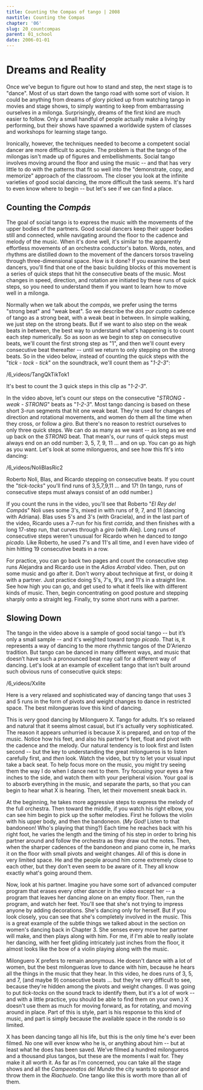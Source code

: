 ```yaml
---
title: Counting the Compas of tango | 2008
navtitle: Counting the Compas
chapter: '06'
slug: 20_countcompas
parent: 01_school
date: 2006-01-01
---
```


# Dreams and Reality

Once we've begun to figure out how to stand and step, the next stage is to "dance". Most of us start down the tango road with some sort of vision. It could be anything from dreams of glory picked up from watching tango in movies and stage shows, to simply wanting to keep from embarrassing ourselves in a milonga. Surprisingly, dreams of the first kind are much easier to follow. Only a small handful of people actually make a living by performing, but their shows have spawned a worldwide system of classes and workshops for learning stage tango.

Ironically, however, the techniques needed to become a competent social dancer are more difficult to acquire. The problem is that the tango of the milongas isn't made up of figures and embellishments. Social tango involves moving around the floor and using the music -- and that has very little to do with the patterns that fit so well into the "demonstrate, copy, and memorize" approach of the classroom. The closer you look at the infinite varieties of good social dancing, the more difficult the task seems. It's hard to even know where to begin -- but let's see if we can find a place.

## Counting the _Compás_

The goal of social tango is to express the music with the movements of the upper bodies of the partners. Good social dancers keep their upper bodies still and connected, while navigating around the floor to the cadence and melody of the music. When it's done well, it's similar to the apparently effortless movements of an orchestra conductor's baton. Words, notes, and rhythms are distilled down to the movement of the dancers torsos traveling through three-dimensional space. How is it done? If you examine the best dancers, you'll find that one of the basic building blocks of this movement is a series of quick steps that hit the consecutive beats of the music. Most changes in speed, direction, and rotation are initiated by these runs of quick steps, so you need to understand them if you want to learn how to move well in a milonga.

Normally when we talk about the _compás_, we prefer using the terms "strong beat" and "weak beat". So we describe the _dos por cuatro_ cadence of tango as a strong beat, with a weak beat in between. In simple walking, we just step on the strong beats. But if we want to also step on the weak beats in between, the best way to understand what's happening is to count each step numerically. So as soon as we begin to step on consecutive beats, we'll count the first strong step as "1", and then we'll count every consecutive beat thereafter -- until we return to only stepping on the strong beats. So in the video below, instead of counting the quick steps with the "_tick - tock - tick_" on the soundtrack, we'll count them as "_1-2-3_":

/6_videos/TangQkTikTok1

It's best to count the 3 quick steps in this clip as "_1-2-3_".

In the video above, let's count our steps on the consecutive "_STRONG - weak - STRONG_" beats as "_1-2-3_". Most tango dancing is based on these short 3-run segments that hit one weak beat. They're used for changes of direction and rotational movements, and women do them all the time when they cross, or follow a _giro_. But there's no reason to restrict ourselves to only three quick steps. We can do as many as we want -- as long as we end up back on the _STRONG_ beat. That mean's, our runs of quick steps must always end on an odd number: 3, 5, 7, 9, 11 ... and on up. You can go as high as you want. Let's look at some milongueros, and see how this fit's into dancing:

/6_videos/NoliBlasRic2

Roberto Noli, Blas, and Ricardo stepping on consecutive beats. If you count the "_tick-tocks_" you'll find
runs of 3,5,7,9,11 ... and 17!  (In tango, runs of consecutive steps must always consist of an odd number.)

If you count the runs in the video, you'll see that Roberto "_El Rey del Compás_" Noli uses some 3's, mixed in with runs of 9, 7, and 11 (dancing with Adriana). Blas uses 5's and 3's (with Graciela), and in the last part of the video, Ricardo uses a 7-run for his first _corrida_, and then finishes with a long 17-step run, that curves through a _giro_ (with Alej). Long runs of consecutive steps weren't unusual for Ricardo when he danced to _tango picado._ Like Roberto, he used 7's and 11's all time, and I even have video of him hitting 19 consecutive beats in a row.

For practice, you can go back two pages and count the consecutive step runs Alejandra and Ricardo use in the _Adios Arrabal_ video. Then, put on some music and go after it. Don't worry about technique at first, or doing it with a partner. Just practice doing 5's, 7's, 9's, and 11's in a straight line. See how high you can go, and get used to what it feels like with different kinds of music. Then, begin concentrating on good posture and stepping sharply onto a straight leg. Finally, try some short runs with a partner.

## Slowing Down

The tango in the video above is a sample of good social tango -- but it’s only a small sample -- and it's weighted toward _tango picado_. That is, it represents a way of dancing to the more rhythmic tangos of the D'Arienzo tradition. But tango can be danced in many different ways, and music that doesn’t have such a pronounced beat may call for a different way of dancing. Let's look at an example of excellent tango that isn’t built around such obvious runs of consecutive quick steps:

/6_videos/Xxlite

Here is a very relaxed and sophisticated way of dancing tango that uses 3 and 5 runs in the form of pivots
and weight changes to dance in restricted space. The best milongueras love this kind of dancing.

This is _very_ good dancing by Milonguero X. Tango for adults. It's so relaxed and natural that it seems almost casual, but it's actually very sophisticated. The reason it appears unhurried is because X is prepared, and on top of the music. Notice how his feet, and also his partner's feet, float and pivot with the cadence and the melody. Our natural tendency is to look first and listen second -- but the key to understanding the great milongueros is to listen carefully first, and _then_ look. Watch the video, but try to let your visual input take a back seat. To help focus more on the music, you might try seeing them the way I do when I dance next to them. Try focusing your eyes a few inches to the side, and watch them with your peripheral vision. Your goal is to absorb everything in the music, and separate the parts, so that you can begin to hear what X is hearing. Then, let their movement sneak back in.

At the beginning, he takes more aggressive steps to express the melody of the full orchestra. Then toward the middle, if you watch his right elbow, you can see him begin to pick up the softer melodies. First he follows the violin with his upper body, and then the bandoneon. (_My_ _God!_ Listen to that bandoneon! Who's playing that thing?) Each time he reaches back with his right foot, he varies the length and the timing of his step in order to bring his partner around and follow the orchestra as they draw out the notes. Then, when the sharper cadences of the bandoneon and piano come in, he marks it on the floor with small pivots and weight changes. All of this is done in very limited space. He and the people around him come extremely close to each other, but they don't even seem to be aware of it. They all know exactly what's going around them.

Now, look at his partner. Imagine you have some sort of advanced computer program that erases every other dancer in the video except her -- a program that leaves her dancing alone on an empty floor. Then, run the program, and watch her feet. You'll see that she's not trying to impress anyone by adding decorations. She's dancing only for herself. But if you look closely, you can see that she's completely involved in the music. This is a great example of the subtle things we talked about in the section on women's dancing back in Chapter 3. She senses every move her partner will make, and then plays along with him. For me, if I'm able to really isolate her dancing, with her feet gliding intricately just inches from the floor, it almost looks like the bow of a violin playing along with the music.

Milonguero X prefers to remain anonymous. He doesn't dance with a lot of women, but the best milongueras love to dance with him, because he hears all the things in the music that they hear. In this video, he does runs of 3, 5, and 7, (and maybe 9) consecutive beats ... but they're very difficult to see, because they're hidden among the pivots and weight changes. (I was going to put _tick-tocks_ on the sound track to identify them, but it's a lot of work -- and with a little practice, you should be able to find them on your own.)  X doesn't use them as much for moving forward, as for rotating, and moving around in place. Part of this is style, part is his response to this kind of music, and part is simply because the available space in the _ronda_ is so limited.

X has been dancing tango all his life, but this is the only time he's ever been filmed. No one will ever know who he is, or anything about him -- but at least what he does has been saved. We've filmed a hundred milongueros and a thousand plus tangos, but these are the moments I wait for. They make it all worth it. As far as I'm concerned, you can take all the stage shows and all the _Campeonatos del Mundo_ the city wants to sponsor and throw them in the _Riachuelo_. One tango like this is worth more than all of them.
